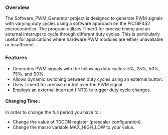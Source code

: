 ### Overview
The Software_PWM_Generator project is designed to generate PWM signals with varying duty cycles using a software approach on the PIC18F452 microcontroller. 
The program utilizes Timer0 for precise timing and an external interrupt to cycle through different duty cycles.
This is particularly useful for applications where hardware PWM modules are either unavailable or insufficient.

### Features
- Generates PWM signals with the following duty cycles: 5%, 25%, 50%, 75%, and 90%.
- Allows dynamic switching between duty cycles using an external button.
- Uses Timer0 for precise control over the PWM signal.
- Employs an external interrupt (INT0) to trigger duty cycle changes.

#### Changing Time : 
In order to change the full period you have to : 
- Change the value of T0CON register (prescaler configuration).
- Change the macro variable MAX_HIGH_LOW to your value.
